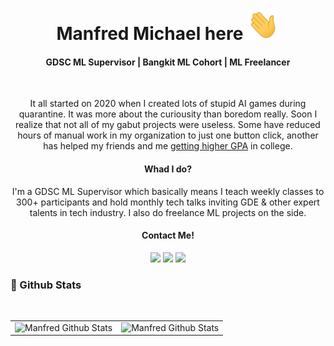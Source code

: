 <!--
**manfredmichael/manfredmichael** is a ✨ _special_ ✨ repository because its `README.md` (this file) appears on your GitHub profile.

Here are some ideas to get you started:

- 🔭 I’m currently working on ...
- 🌱 I’m currently learning ...
- 👯 I’m looking to collaborate on ...
- 🤔 I’m looking for help with ...
- 💬 Ask me about ...
- 📫 How to reach me: ...
- 😄 Pronouns: ...
- ⚡ Fun fact: ...
-->



<div align="center">
  
  
# Manfred Michael here <img style="margin: 0 auto" src="https://github.com/ABSphreak/ABSphreak/blob/master/gifs/Hi.gif" height="50">
#### GDSC ML Supervisor | Bangkit ML Cohort | ML Freelancer
  
<br/>
  
It all started on 2020 when I created lots of stupid AI games during quarantine. It was more about the curiousity than boredom really. Soon I realize that not all of my gabut projects were useless. Some have reduced hours of manual work in my organization to just one button click, another has helped my friends and me [getting higher GPA](https://github.com/manfredmichael/ug-minibot-discord/) in college.
  
####  Whad I do?
  
I'm a GDSC ML Supervisor which basically means I teach weekly classes to 300+ participants and hold monthly tech talks inviting GDE & other expert talents in tech industry. I also do freelance ML projects on the side.
 
<!--
I’m a 3rd year CS student and a Machine Learning freelancer. Professionally, I use Pytorch & Tensorflow. Personally, I love creating stuffs from scratch to gain an intuitive understanding or just for the satisfaction. I have a personal mission to make ML more accessible for starters. I sometimes voluneer myself as speaker in various workshops. I also love to automate things. I saved hours of manual work in my organization and my discord bot is helping students remember their deadlines in 50+ discord servers. 
<br/>
-->

####  Contact Me!
  
<a href="https://www.instagram.com/this.manfred/" target="_blank" ><img src="https://img.shields.io/badge/Instagram-E4405F?style=for-the-badge&logo=instagram&logoColor=white"></a>
<a href="https://www.linkedin.com/in/manfredmichael/" target="_blank" ><img src="https://img.shields.io/badge/LinkedIn-0077B5?style=for-the-badge&logo=linkedin&logoColor=white"></a>
<a href="https://www.kaggle.com/awesomehidingspot" target="_blank" ><img src="https://img.shields.io/badge/Kaggle-20BEFF?style=for-the-badge&logo=Kaggle&logoColor=white"></a>
<br/>
</div>


### 🌟 Github Stats
<br/>
<div align="center">
  <table>
      <tr>
          <td><img align="left" alt="Manfred Github Stats" src="https://github-readme-stats.vercel.app/api?username=manfredmichael&show_icons=true">
          </td>
          <td>
          <img align="left" alt="Manfred Github Stats" src="https://github-readme-stats.vercel.app/api/top-langs/?username=manfredmichael&layout=compact">
          </td>
      </tr>
  </table>
</div>
